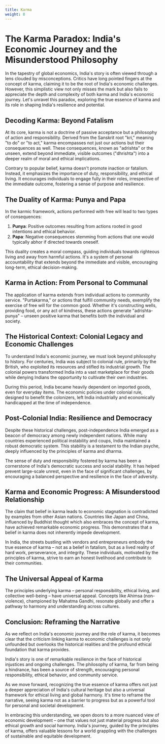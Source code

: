 ```yaml
---
title: Karma
weight: 8
---
```



# The Karma Paradox: India's Economic Journey and the Misunderstood Philosophy

In the tapestry of global economics, India's story is often viewed through a lens clouded by misconceptions. Critics have long pointed fingers at the concept of karma, claiming it to be the root of India's economic challenges. However, this simplistic view not only misses the mark but also fails to appreciate the depth and complexity of both karma and India's economic journey. Let's unravel this paradox, exploring the true essence of karma and its role in shaping India's resilience and potential.

## Decoding Karma: Beyond Fatalism

At its core, karma is not a doctrine of passive acceptance but a philosophy of action and responsibility. Derived from the Sanskrit root "kri," meaning "to do" or "to act," karma encompasses not just our actions but their consequences as well. These consequences, known as "adrishta" or the unseen, extend beyond immediate, visible outcomes ("dhrishta") into a deeper realm of moral and ethical implications.

Contrary to popular belief, karma doesn't promote inaction or fatalism. Instead, it emphasizes the importance of duty, responsibility, and ethical living. It encourages individuals to engage fully in their roles, irrespective of the immediate outcome, fostering a sense of purpose and resilience.

## The Duality of Karma: Punya and Papa

In the karmic framework, actions performed with free will lead to two types of consequences:

1. **Punya**: Positive outcomes resulting from actions rooted in good intentions and ethical behavior.
2. **Papa**: Negative consequences stemming from actions that one would typically abhor if directed towards oneself.

This duality creates a moral compass, guiding individuals towards righteous living and away from harmful actions. It's a system of personal accountability that extends beyond the immediate and visible, encouraging long-term, ethical decision-making.

## Karma in Action: From Personal to Communal

The application of karma extends from individual actions to community service. "Purtakarma," or actions that fulfill community needs, exemplify the exercise of free will for the common good. Whether it's constructing wells, providing food, or any act of kindness, these actions generate "adrishta-punya" – unseen positive karma that benefits both the individual and society.

## The Historical Context: Colonial Legacy and Economic Challenges

To understand India's economic journey, we must look beyond philosophy to history. For centuries, India was subject to colonial rule, primarily by the British, who exploited its resources and stifled its industrial growth. The colonial powers transformed India into a vast marketplace for their goods while denying Indians the opportunity to cultivate their own industries.

During this period, India became heavily dependent on imported goods, even for everyday items. The economic policies under colonial rule, designed to benefit the colonizers, left India industrially and economically handicapped at the time of independence.

## Post-Colonial India: Resilience and Democracy

Despite these historical challenges, post-independence India emerged as a beacon of democracy among newly independent nations. While many countries experienced political instability and coups, India maintained a robust democratic system. This stability is a testament to the Indian psyche, deeply influenced by the principles of karma and dharma.

The sense of duty and responsibility fostered by karma has been a cornerstone of India's democratic success and social stability. It has helped prevent large-scale unrest, even in the face of significant challenges, by encouraging a balanced perspective and resilience in the face of adversity.

## Karma and Economic Progress: A Misunderstood Relationship

The claim that belief in karma leads to economic stagnation is contradicted by examples from other Asian nations. Countries like Japan and China, influenced by Buddhist thought which also embraces the concept of karma, have achieved remarkable economic progress. This demonstrates that a belief in karma does not inherently impede development.

In India, the streets bustling with vendors and entrepreneurs embody the true essence of karma – not as a belief in fatalism, but as a lived reality of hard work, perseverance, and integrity. These individuals, motivated by the principles of karma, strive to earn an honest livelihood and contribute to their communities.

## The Universal Appeal of Karma

The principles underlying karma – personal responsibility, ethical living, and collective well-being – have universal appeal. Concepts like Ahimsa (non-violence), championed by Mahatma Gandhi, resonate globally and offer a pathway to harmony and understanding across cultures.

## Conclusion: Reframing the Narrative

As we reflect on India's economic journey and the role of karma, it becomes clear that the criticism linking karma to economic challenges is not only unfounded but overlooks the historical realities and the profound ethical foundation that karma provides.

India's story is one of remarkable resilience in the face of historical injustices and ongoing challenges. The philosophy of karma, far from being a hindrance, has been a source of strength, encouraging personal responsibility, ethical behavior, and community service.

As we move forward, recognizing the true essence of karma offers not just a deeper appreciation of India's cultural heritage but also a universal framework for ethical living and global harmony. It's time to reframe the narrative, seeing karma not as a barrier to progress but as a powerful tool for personal and societal development.

In embracing this understanding, we open doors to a more nuanced view of economic development – one that values not just material progress but also ethical growth and social harmony. India's journey, guided by the principles of karma, offers valuable lessons for a world grappling with the challenges of sustainable and equitable development.